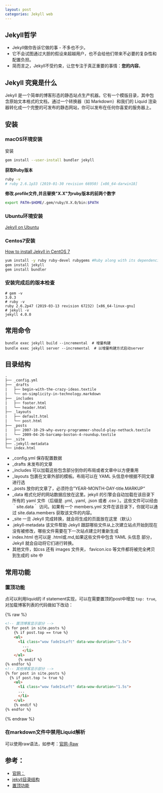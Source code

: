 ```yaml
---
layout: post
categories: Jekyll web
---
```



## Jekyll哲学
- Jekyll做你告诉它做的事 - 不多也不少。 
- 它不会试图通过大胆的假设来超越用户，也不会给他们带来不必要的复杂性和配置负担。 
- 简而言之，Jekyll不受约束，让您专注于真正重要的事情：**您的内容**。

## Jekyll 究竟是什么

Jekyll 是一个简单的博客形态的静态站点生产机器。它有一个模版目录，其中包含原始文本格式的文档，通过一个转换器（如 Markdown）和我们的 Liquid 渲染器转化成一个完整的可发布的静态网站，你可以发布在任何你喜爱的服务器上。

## 安装

### macOS环境安装

安装

```bash
gem install --user-install bundler jekyll
```

**获取Ruby版本**

```bash
ruby -v
# ruby 2.6.1p33 (2019-01-30 revision 66950) [x86_64-darwin18]
```
**修改.profile文件,并且替换"X.X"为ruby版本的前两个数字**

```bash
export PATH=$HOME/.gem/ruby/X.X.0/bin:$PATH 
```
### Ubuntu环境安装

[Jekyll on Ubuntu](https://jekyllrb.com/docs/installation/ubuntu/)

### Centos7安装

[How to install Jekyll in CentOS 7](https://www.linuxhelp.com/how-to-install-jekyll-in-centos-7)

```bash
yum install -y ruby ruby-devel rubygems #Ruby along with its dependencies
gem install jekyll 
gem install bundler
```
### 安装完成后的版本检查

```
# gem -v
3.0.3
# ruby -v
ruby 2.6.2p47 (2019-03-13 revision 67232) [x86_64-linux-gnu]
# jekyll -v
jekyll 4.0.0
```


## 常用命令
```
bundle exec jekyll build --incremental  # 增量构建
bundle exec jekyll server --incremental  # 以增量构建方式启动server
```

## 目录结构

```txt
.
├── _config.yml
├── _drafts
|   ├── begin-with-the-crazy-ideas.textile
|   └── on-simplicity-in-technology.markdown
├── _includes
|   ├── footer.html
|   └── header.html
├── _layouts
|   ├── default.html
|   └── post.html
├── _posts
|   ├── 2007-10-29-why-every-programmer-should-play-nethack.textile
|   └── 2009-04-26-barcamp-boston-4-roundup.textile
├── _site
├── .jekyll-metadata
└── index.html
```

- _config.yml 保存配置数据
- _drafts 未发布的文章
- _includes 可以加载这些包含部分到你的布局或者文章中以方便重用
- _layouts 包裹在文章外部的模板。布局可以在 YAML 头信息中根据不同文章进行选
- _posts 放你的文章了，必须符合”YEAR-MONTH-DAY-title.MARKUP“
- _data 格式化好的网站数据应放在这里。jekyll 的引擎会自动加载在该目录下所有的 yaml 文件（后缀是 .yml, .yaml, .json 或者  .csv ）。这些文件可以经由 ｀site.data｀ 访问。如果有一个 members.yml 文件在该目录下，你就可以通过 site.data.members 获取该文件的内容。
- _site 一旦 Jekyll 完成转换，就会将生成的页面放在这里（默认）
- .jekyll-metadata 该文件帮助 Jekyll 跟踪哪些文件从上次建立站点开始到现在没有被修改，哪些文件需要在下一次站点建立时重新生成
- index.html 也可以是 .html或.md,如果这些文件中包含 YAML 头信息 部分，Jekyll 就会自动将它们进行转换。
- 其他文件，如css 还有 images 文件夹，  favicon.ico 等文件都将被完全拷贝到生成的 site 中


## 常用功能
### 置顶功能
点可以利用liquid的 if statement实现，可以在需要置顶的post中增加 `top: true`, 对加载博客列表的代码做如下改动：

 {% raw %} 
```html
<!-- 置顶博客显示部分 -->
{% for post in site.posts %} 
	{% if post.top == true %}
    <ul>
      <li class="wow fadeInLeft" data-wow-duration="1.5s">
        ...
        </li>
    </ul>
      {% endif %}
{% endfor %}
<!-- 其他博客显示部分 -->
{% for post in site.posts %} 
  {% if post.top != true %}
    <ul>
      <li class="wow fadeInLeft" data-wow-duration="1.5s">
      ...
      </li>
    </ul>
	{% endif %}
{% endfor %}
```
 {% endraw %} 

### 在markdown文件中禁用Liquid解析
可以使用raw语法，如参考：[官网-Raw](https://github.com/Shopify/liquid/wiki/liquid-for-designers#raw)

## 参考：

- [官网：](https://github.com/jekyll/jekyll)
- [jekyll目录结构](http://jekyllcn.com/docs/structure/)
- [置顶功能](https://re-ra.xyz/Jekyll-%E9%97%AE%E9%A2%98%E8%A7%A3%E5%86%B3%E5%92%8C%E5%8A%9F%E8%83%BD%E6%B7%BB%E5%8A%A0/#%E7%BD%AE%E9%A1%B6%E5%8A%9F%E8%83%BD)